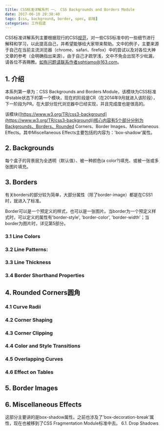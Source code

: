 ```yaml
---
title: CSS标准详解系列 一、 CSS Backgrounds and Borders Module
date: 2017-06-10 20:38:40
tags: [css, background, border, spec, 前端]
categories: 工作拾遗
---
```

CSS标准详解系列主要根据现行的CSS[规范](https://www.w3.org/Style/CSS/current-work)，对一些CSS标准中的一些细节进行解释和学习，以此提高自己，并希望能够给大家带来帮助。文中的例子，主要来源于自己在当前主流浏览器（chrome、safari、firefox）中的尝试以及对各位大神文章的参考（会明确指出来源）。由于自己才疏学浅，文中不免会出现不少纰漏，请各位不吝赐教。如有问题请联系作者sqhtiamo@163.com。

## 1. 介绍
本系列第一章为：CSS Backgrounds and Borders Module，该模块为CSS标准中stable状态下的第一个模块，现在的阶段是CR（在2014年9月就进入该阶段），下一阶段为PR。在大部分现代浏览器中已经实现，并且完成度也是很高的。

该模块([https://www.w3.org/TR/css3-background](https://www.w3.org/TR/css3-background))核心内容有5个部分分别为Backgrounds、Borders、Rounded Corners、Border Images、Miscellaneous Effects。其中Miscellaneous Effects主要包括的内容为：'box-shadow'属性。
<!-- more -->

## 2. Backgrounds
每个盒子的背景层为全透明（默认值）、被一种颜色(a color?)填充、或被一张或多张图片填充。


## 3. Borders
有关borders的部分较为简单，大部分属性（除了border-image）都是在CSS1时，就进入了标准。

Border可以是一个预定义的样式，也可以是一张图片。当border为一个预定义样式时，可以定义的属性有'border-style', 'border-color', 'border-width'；当border为图片时，详见第5部分。

### 3.1 Line Colors
### 3.2 Line Patterns:
### 3.3 Line Thickness
### 3.4 Border Shorthand Properties


## 4. Rounded Corners圆角
### 4.1 Curve Radii
### 4.2 Corner Shaping
### 4.3 Corner Clipping
### 4.4 Color and Style Transitions
### 4.5 Overlapping Curves
### 4.6 Effect on Tables

## 5. Border Images

## 6. Miscellaneous Effects
这部分主要讲的是box-shadow属性。之前也涉及了'box-decoration-break'属性，现在也被移到了CSS Fragmentation Module标准中去。
6.1. Drop Shadows
